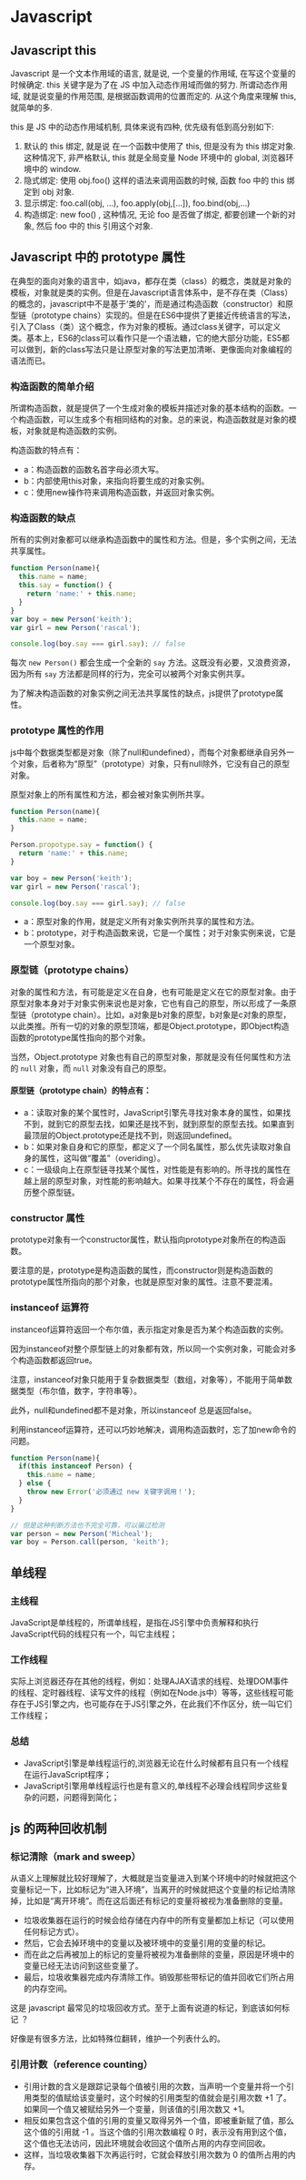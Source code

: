 # Javascript


## Javascript this

Javascript 是一个文本作用域的语言, 就是说, 一个变量的作用域, 在写这个变量的时候确定. this 关键字是为了在 JS 中加入动态作用域而做的努力. 所谓动态作用域, 就是说变量的作用范围, 是根据函数调用的位置而定的. 从这个角度来理解 this, 就简单的多.

this 是 JS 中的动态作用域机制, 具体来说有四种, 优先级有低到高分别如下:
1. 默认的 this 绑定, 就是说 在一个函数中使用了 this, 但是没有为 this 绑定对象. 这种情况下, 非严格默认, this 就是全局变量 Node 环境中的 global, 浏览器环境中的 window.
2. 隐式绑定: 使用 obj.foo() 这样的语法来调用函数的时候, 函数 foo 中的 this 绑定到 obj 对象.
3. 显示绑定: foo.call(obj, ...), foo.apply(obj,[...]), foo.bind(obj,...)
4. 构造绑定: new foo() , 这种情况, 无论 foo 是否做了绑定, 都要创建一个新的对象, 然后 foo 中的 this 引用这个对象.

## Javascript 中的 prototype 属性

在典型的面向对象的语言中，如java，都存在类（class）的概念，类就是对象的模板，对象就是类的实例。但是在Javascript语言体系中，是不存在类（Class）的概念的，javascript中不是基于‘类的'，而是通过构造函数（constructor）和原型链（prototype chains）实现的。但是在ES6中提供了更接近传统语言的写法，引入了Class（类）这个概念，作为对象的模板。通过class关键字，可以定义类。基本上，ES6的class可以看作只是一个语法糖，它的绝大部分功能，ES5都可以做到，新的class写法只是让原型对象的写法更加清晰、更像面向对象编程的语法而已。

### 构造函数的简单介绍

所谓构造函数，就是提供了一个生成对象的模板并描述对象的基本结构的函数。一个构造函数，可以生成多个有相同结构的对象。总的来说，构造函数就是对象的模板，对象就是构造函数的实例。

构造函数的特点有：

- a：构造函数的函数名首字母必须大写。
- b：内部使用this对象，来指向将要生成的对象实例。
- c：使用new操作符来调用构造函数，并返回对象实例。

### 构造函数的缺点

所有的实例对象都可以继承构造函数中的属性和方法。但是，多个实例之间，无法共享属性。

```js
function Person(name){
  this.name = name;
  this.say = function() {
    return 'name:' + this.name;
  }
}
var boy = new Person('keith');
var girl = new Person('rascal');

console.log(boy.say === girl.say); // false
```

每次 `new Person()` 都会生成一个全新的 `say` 方法。这既没有必要，又浪费资源，因为所有 `say` 方法都是同样的行为，完全可以被两个对象实例共享。

为了解决构造函数的对象实例之间无法共享属性的缺点，js提供了prototype属性。

### prototype 属性的作用

js中每个数据类型都是对象（除了null和undefined），而每个对象都继承自另外一个对象，后者称为“原型”（prototype）对象，只有null除外，它没有自己的原型对象。

原型对象上的所有属性和方法，都会被对象实例所共享。

```js
function Person(name){
  this.name = name;
}

Person.propotype.say = function() {
  return 'name:' + this.name;
}

var boy = new Person('keith');
var girl = new Person('rascal');

console.log(boy.say === girl.say); // false
```

- a：原型对象的作用，就是定义所有对象实例所共享的属性和方法。
- b：prototype，对于构造函数来说，它是一个属性；对于对象实例来说，它是一个原型对象。

### 原型链（prototype chains）

对象的属性和方法，有可能是定义在自身，也有可能是定义在它的原型对象。由于原型对象本身对于对象实例来说也是对象，它也有自己的原型，所以形成了一条原型链（prototype chain）。比如，a对象是b对象的原型，b对象是c对象的原型，以此类推。所有一切的对象的原型顶端，都是Object.prototype，即Object构造函数的prototype属性指向的那个对象。

当然，Object.prototype 对象也有自己的原型对象，那就是没有任何属性和方法的 `null` 对象，而 `null` 对象没有自己的原型。

#### 原型链（prototype chain）的特点有：

- a：读取对象的某个属性时，JavaScript引擎先寻找对象本身的属性，如果找不到，就到它的原型去找，如果还是找不到，就到原型的原型去找。如果直到最顶层的Object.prototype还是找不到，则返回undefined。
- b：如果对象自身和它的原型，都定义了一个同名属性，那么优先读取对象自身的属性，这叫做“覆盖”（overiding）。
- c：一级级向上在原型链寻找某个属性，对性能是有影响的。所寻找的属性在越上层的原型对象，对性能的影响越大。如果寻找某个不存在的属性，将会遍历整个原型链。

### constructor 属性

prototype对象有一个constructor属性，默认指向prototype对象所在的构造函数。

要注意的是，prototype是构造函数的属性，而constructor则是构造函数的prototype属性所指向的那个对象，也就是原型对象的属性。注意不要混淆。

### instanceof 运算符

instanceof运算符返回一个布尔值，表示指定对象是否为某个构造函数的实例。

因为instanceof对整个原型链上的对象都有效，所以同一个实例对象，可能会对多个构造函数都返回true。

注意，instanceof对象只能用于复杂数据类型（数组，对象等），不能用于简单数据类型（布尔值，数字，字符串等）。

此外，null和undefined都不是对象，所以instanceof 总是返回false。

利用instanceof运算符，还可以巧妙地解决，调用构造函数时，忘了加new命令的问题。

```js
function Person(name){
  if(this instanceof Person) {
    this.name = name;
  } else {
    throw new Error('必须通过 new 关键字调用！');
  }
}

// 但是这种判断方法也不完全可靠，可以骗过检测
var person = new Person('Micheal');
var boy = Person.call(person, 'keith');
```

## 单线程

### 主线程

JavaScript是单线程的，所谓单线程，是指在JS引擎中负责解释和执行JavaScript代码的线程只有一个，叫它主线程；

### 工作线程

实际上浏览器还存在其他的线程，例如：处理AJAX请求的线程、处理DOM事件的线程、定时器线程、读写文件的线程（例如在Node.js中）等等，这些线程可能存在于JS引擎之内，也可能存在于JS引擎之外，在此我们不作区分，统一叫它们工作线程；

### 总结

- JavaScript引擎是单线程运行的,浏览器无论在什么时候都有且只有一个线程在运行JavaScript程序；
- JavaScript引擎用单线程运行也是有意义的,单线程不必理会线程同步这些复杂的问题，问题得到简化；


## js 的两种回收机制

### 标记清除（mark and sweep）

从语义上理解就比较好理解了，大概就是当变量进入到某个环境中的时候就把这个变量标记一下，比如标记为“进入环境”，当离开的时候就把这个变量的标记给清除掉，比如是“离开环境”。而在这后面还有标记的变量将被视为准备删除的变量。

- 垃圾收集器在运行的时候会给存储在内存中的所有变量都加上标记（可以使用任何标记方式）。
- 然后，它会去掉环境中的变量以及被环境中的变量引用的变量的标记。
- 而在此之后再被加上的标记的变量将被视为准备删除的变量，原因是环境中的变量已经无法访问到这些变量了。
- 最后，垃圾收集器完成内存清除工作。销毁那些带标记的值并回收它们所占用的内存空间。

这是 javascript 最常见的垃圾回收方式。至于上面有说道的标记，到底该如何标记 ？

好像是有很多方法，比如特殊位翻转，维护一个列表什么的。

### 引用计数（reference counting）

- 引用计数的含义是跟踪记录每个值被引用的次数，当声明一个变量并将一个引用类型的值赋给该变量时，这个时候的引用类型的值就会是引用次数 +1 了。如果同一个值又被赋给另外一个变量，则该值的引用次数又 +1。
- 相反如果包含这个值的引用的变量又取得另外一个值，即被重新赋了值，那么这个值的引用就 -1 。当这个值的引用次数编程 0 时，表示没有用到这个值，这个值也无法访问，因此环境就会收回这个值所占用的内存空间回收。
- 这样，当垃圾收集器下次再运行时，它就会释放引用次数为 0 的值所占用的内存。
